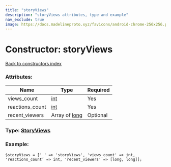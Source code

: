 ```yaml
---
title: "storyViews"
description: "storyViews attributes, type and example"
nav_exclude: true
image: https://docs.madelineproto.xyz/favicons/android-chrome-256x256.png
---
```

# Constructor: storyViews  
[Back to constructors index](/API_docs/constructors/index.html)



### Attributes:

| Name     |    Type       | Required |
|----------|---------------|----------|
|views\_count|[int](/API_docs/types/int.html) | Yes|
|reactions\_count|[int](/API_docs/types/int.html) | Yes|
|recent\_viewers|Array of [long](/API_docs/types/long.html) | Optional|



### Type: [StoryViews](/API_docs/types/StoryViews.html)


### Example:

```
$storyViews = ['_' => 'storyViews', 'views_count' => int, 'reactions_count' => int, 'recent_viewers' => [long, long]];
```  
